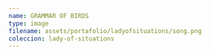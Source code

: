 ```yaml
---
name: GRAMMAR OF BIRDS	
type: image
filename: assets/portafolio/ladyofsituations/song.png
coleccion: lady-of-situations
---
```

